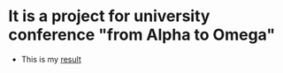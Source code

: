 # It is a project for university conference "from Alpha to Omega"
- This is my [result](https://ich-kirich.github.io/Project-for-Alpha-to-Omega/index.html)
